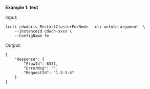 **Example 1: test**



Input: 

```
tccli cdwdoris RestartClusterForNode --cli-unfold-argument  \
    --InstanceId cdwch-xxxx \
    --ConfigName fe
```

Output: 
```
{
    "Response": {
        "FlowId": 6331,
        "ErrorMsg": "",
        "RequestId": "1-2-3-4"
    }
}
```

